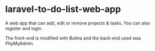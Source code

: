 # laravel-to-do-list-web-app

A web app that can add, edit or remove projects &amp; tasks. You can also register and login.

The front-end is modified with Bulma and the back-end used was PhpMyAdmin.

